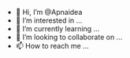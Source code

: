 - 👋 Hi, I’m @Apnaidea
- 👀 I’m interested in ...
- 🌱 I’m currently learning ...
- 💞️ I’m looking to collaborate on ...
- 📫 How to reach me ...

<!---
Apnaidea/Apnaidea is a ✨ special ✨ repository because its `README.md` (this file) appears on your GitHub profile.
You can click the Preview link to take a look at your changes.
--->
